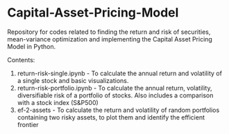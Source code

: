 # Capital-Asset-Pricing-Model

Repository for codes related to finding the return and risk of securities, mean-variance optimization and implementing the Capital
Asset Pricing Model in Python.

Contents:

1. return-risk-single.ipynb - To calculate the annual return and volatility of a single stock and basic visualizations.
2. return-risk-portfolio.ipynb - To calculate the annual return, volatility, diversifiable risk of a portfolio of stocks. Also
includes a comparison with a stock index (S&P500)
3. ef-2-assets - To calculate the return and volatility of random portfolios containing two risky assets, to plot them and identify the efficient frontier

